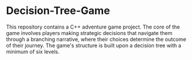# Decision-Tree-Game
This repository contains a C++ adventure game project. The core of the game involves players making strategic decisions that navigate them through a branching narrative, where their choices determine the outcome of their journey. The game's structure is built upon a decision tree with a minimum of six levels.